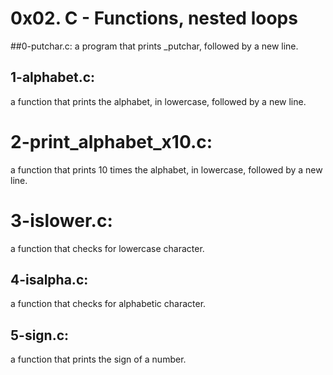 # 0x02. C - Functions, nested loops

##0-putchar.c:
a program that prints _putchar, followed by a new line.

## 1-alphabet.c:
a function that prints the alphabet, in lowercase, followed by a new line.

# 2-print_alphabet_x10.c:
a function that prints 10 times the alphabet, in lowercase, followed by a new line.

# 3-islower.c:
a function that checks for lowercase character. 

## 4-isalpha.c:
a function that checks for alphabetic character. 

## 5-sign.c:
a function that prints the sign of a number.

